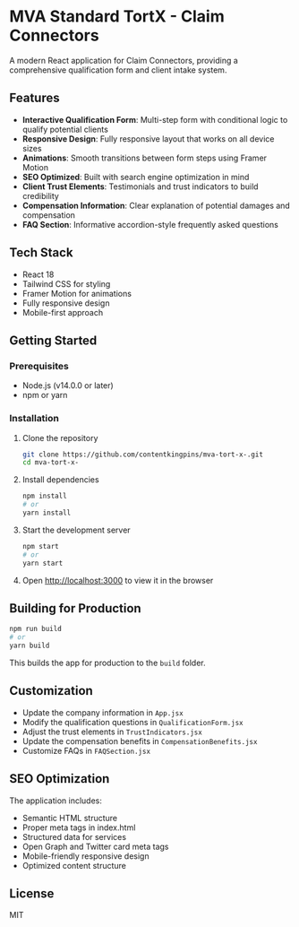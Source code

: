 # MVA Standard TortX - Claim Connectors

A modern React application for Claim Connectors, providing a comprehensive qualification form and client intake system.

## Features

- **Interactive Qualification Form**: Multi-step form with conditional logic to qualify potential clients
- **Responsive Design**: Fully responsive layout that works on all device sizes
- **Animations**: Smooth transitions between form steps using Framer Motion
- **SEO Optimized**: Built with search engine optimization in mind
- **Client Trust Elements**: Testimonials and trust indicators to build credibility
- **Compensation Information**: Clear explanation of potential damages and compensation
- **FAQ Section**: Informative accordion-style frequently asked questions

## Tech Stack

- React 18
- Tailwind CSS for styling
- Framer Motion for animations
- Fully responsive design
- Mobile-first approach

## Getting Started

### Prerequisites

- Node.js (v14.0.0 or later)
- npm or yarn

### Installation

1. Clone the repository
   ```bash
   git clone https://github.com/contentkingpins/mva-tort-x-.git
   cd mva-tort-x-
   ```

2. Install dependencies
   ```bash
   npm install
   # or
   yarn install
   ```

3. Start the development server
   ```bash
   npm start
   # or
   yarn start
   ```

4. Open [http://localhost:3000](http://localhost:3000) to view it in the browser

## Building for Production

```bash
npm run build
# or
yarn build
```

This builds the app for production to the `build` folder.

## Customization

- Update the company information in `App.jsx`
- Modify the qualification questions in `QualificationForm.jsx`
- Adjust the trust elements in `TrustIndicators.jsx`
- Update the compensation benefits in `CompensationBenefits.jsx`
- Customize FAQs in `FAQSection.jsx`

## SEO Optimization

The application includes:
- Semantic HTML structure
- Proper meta tags in index.html
- Structured data for services
- Open Graph and Twitter card meta tags
- Mobile-friendly responsive design
- Optimized content structure

## License

MIT
